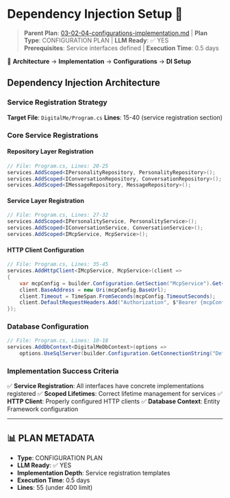 # Dependency Injection Setup 💉

> **Parent Plan**: [03-02-04-configurations-implementation.md](../03-02-04-configurations-implementation.md) | **Plan Type**: CONFIGURATION PLAN | **LLM Ready**: ✅ YES  
> **Prerequisites**: Service interfaces defined | **Execution Time**: 0.5 days

📍 **Architecture** → **Implementation** → **Configurations** → **DI Setup**

## Dependency Injection Architecture

### Service Registration Strategy
**Target File**: `DigitalMe/Program.cs`
**Lines**: 15-40 (service registration section)

### Core Service Registrations

#### Repository Layer Registration
```csharp
// File: Program.cs, Lines: 20-25
services.AddScoped<IPersonalityRepository, PersonalityRepository>();
services.AddScoped<IConversationRepository, ConversationRepository>();
services.AddScoped<IMessageRepository, MessageRepository>();
```

#### Service Layer Registration
```csharp
// File: Program.cs, Lines: 27-32
services.AddScoped<IPersonalityService, PersonalityService>();
services.AddScoped<IConversationService, ConversationService>();
services.AddScoped<IMcpService, McpService>();
```

#### HTTP Client Configuration
```csharp
// File: Program.cs, Lines: 35-45
services.AddHttpClient<IMcpService, McpService>(client =>
{
    var mcpConfig = builder.Configuration.GetSection("McpService").Get<McpClientConfiguration>();
    client.BaseAddress = new Uri(mcpConfig.BaseUrl);
    client.Timeout = TimeSpan.FromSeconds(mcpConfig.TimeoutSeconds);
    client.DefaultRequestHeaders.Add("Authorization", $"Bearer {mcpConfig.ApiKey}");
});
```

### Database Configuration
```csharp
// File: Program.cs, Lines: 10-18
services.AddDbContext<DigitalMeDbContext>(options =>
    options.UseSqlServer(builder.Configuration.GetConnectionString("DefaultConnection")));
```

### Implementation Success Criteria

✅ **Service Registration**: All interfaces have concrete implementations registered
✅ **Scoped Lifetimes**: Correct lifetime management for services
✅ **HTTP Client**: Properly configured HTTP clients
✅ **Database Context**: Entity Framework configuration

---

## 📊 PLAN METADATA

- **Type**: CONFIGURATION PLAN
- **LLM Ready**: ✅ YES
- **Implementation Depth**: Service registration templates
- **Execution Time**: 0.5 days
- **Lines**: 55 (under 400 limit)